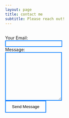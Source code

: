 ```yaml
---
layout: page
title: contact me
subtitle: Please reach out!
---
```


<style>
  .border-text {
  background-color: transparent;
  border: 2px solid #007bff;
  outline: none; 
}

.border-button {
  background-color: transparent;
  border: 2px solid #007bff;
  padding: 10px 20px;
  cursor: pointer;
  outline: none; 
}

.border-button:hover {
  background-color: #007bff;
  color: white;
}
</style>

<div class="container">
    <form action="https://formspree.io/f/mldpdljn" method="POST">
        <div class="form-group">
            <br><label for="email">Your Email:</label>
            <br><input type="email" id="email" name="email" class="border-text" required>
        </div>
        <div class="form-group">
            <label for="message">Message:</label>
            <br><textarea id="message" name="message" class="border-text" rows="10" required></textarea>
        </div>
        <button type="submit" class="border-button">Send Message</button>
    </form>
</div>